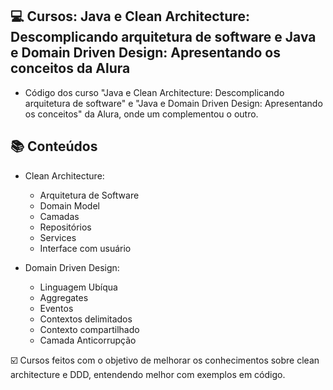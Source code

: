## 💻 Cursos: Java e Clean Architecture: Descomplicando arquitetura de software e Java e Domain Driven Design: Apresentando os conceitos da Alura

- Código dos curso "Java e Clean Architecture: Descomplicando arquitetura de software" e "Java e Domain Driven Design: Apresentando os conceitos" da Alura, onde um complementou o outro.

## :books: Conteúdos

- Clean Architecture: 
   - Arquitetura de Software
   - Domain Model
   - Camadas
   - Repositórios
   - Services
   - Interface com usuário
   
 - Domain Driven Design: 
   - Linguagem Ubíqua
   - Aggregates
   - Eventos
   - Contextos delimitados
   - Contexto compartilhado
   - Camada Anticorrupção
 
 
☑️ Cursos feitos com o objetivo de melhorar os conhecimentos sobre clean architecture e DDD, entendendo melhor com exemplos em código.
